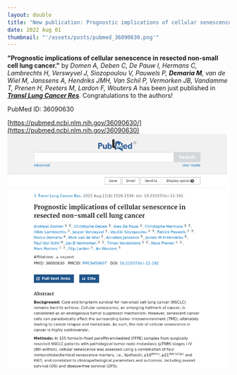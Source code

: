 ```yaml
---
layout: double
title: "New publication: Prognostic implications of cellular senescence in resected non-small cell lung cancer"
date: 2022 Aug 01
thumbnail: "'/assets/posts/pubmed_36090630.png'"
---
```

<strong>"Prognostic implications of cellular senescence in resected non-small cell lung cancer."</strong> by <em>Domen A, Deben C, De Pauw I, Hermans C, Lambrechts H, Verswyvel J, Siozopoulou V, Pauwels P, <strong>Demaria M</strong>, van de Wiel M, Janssens A, Hendriks JMH, Van Schil P, Vermorken JB, Vandamme T, Prenen H, Peeters M, Lardon F, Wouters A</em>  has been just published in <em><strong><ins>Transl Lung Cancer Res</ins></strong></em>.
Congratulations to the authors!
    
PubMed ID: 36090630
    
[https://pubmed.ncbi.nlm.nih.gov/36090630/](https://pubmed.ncbi.nlm.nih.gov/36090630)
![](/assets/posts/pubmed_36090630.png)
